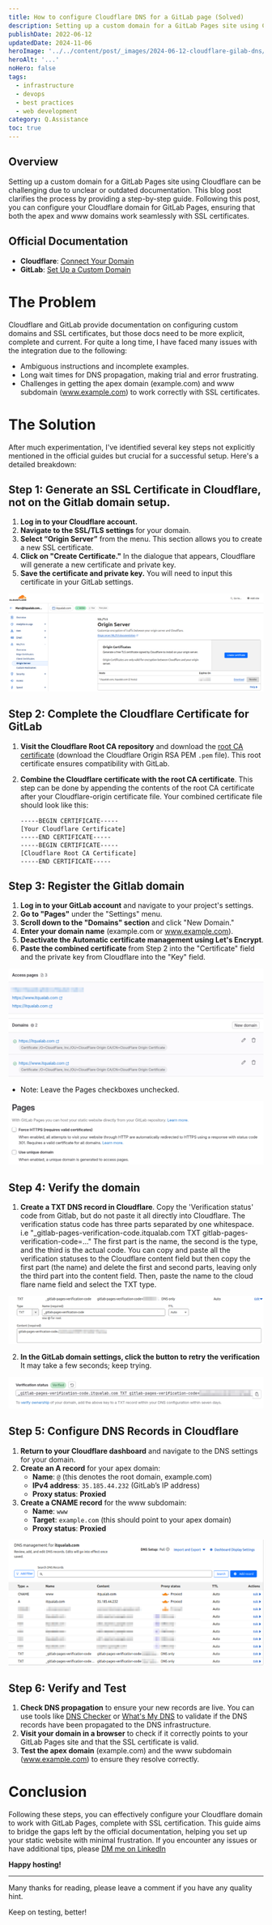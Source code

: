```yaml
---
title: How to configure Cloudflare DNS for a GitLab page (Solved)
description: Setting up a custom domain for a GitLab Pages site using Cloudflare can be challenging due to unclear or outdated documentation. This blog post clarifies the process by providing a step-by-step guide.
publishDate: 2022-06-12
updatedDate: 2024-11-06
heroImage: '../../content/post/_images/2024-06-12-cloudflare-gilab-dns/cloudflare-gitlab-dns.png'
heroAlt: '...'
noHero: false
tags:
  - infrastructure
  - devops
  - best practices
  - web development
category: Q.Assistance
toc: true
---
```



## Overview

Setting up a custom domain for a GitLab Pages site using Cloudflare can be challenging due to unclear or outdated documentation. This blog post clarifies the process by providing a step-by-step guide. Following this post, you can configure your Cloudflare domain for GitLab Pages, ensuring that both the apex and www domains work seamlessly with SSL certificates.

## Official Documentation
- **Cloudflare**: [Connect Your Domain](https://developers.cloudflare.com/fundamentals/setup/manage-domains/connect-your-domain/)
- **GitLab**: [Set Up a Custom Domain](https://docs.gitlab.com/ee/user/project/pages/custom_domains_ssl_tls_certification/index.html#set-up-a-custom-domain)

# The Problem
Cloudflare and GitLab provide documentation on configuring custom domains and SSL certificates, but those docs need to be more explicit, complete and current. For quite a long time, I have faced many issues with the integration due to the following:
- Ambiguous instructions and incomplete examples.
- Long wait times for DNS propagation, making trial and error frustrating.
- Challenges in getting the apex domain (example.com) and www subdomain (www.example.com) to work correctly with SSL certificates.

# The Solution
After much experimentation, I've identified several key steps not explicitly mentioned in the official guides but crucial for a successful setup. Here's a detailed breakdown:

## Step 1: Generate an SSL Certificate in Cloudflare, not on the Gitlab domain setup.

1. **Log in to your Cloudflare account.**
2. **Navigate to the SSL/TLS settings** for your domain.
3. **Select “Origin Server”** from the menu. This section allows you to create a new SSL certificate.
4. **Click on "Create Certificate."** In the dialogue that appears, Cloudflare will generate a new certificate and private key.
5. **Save the certificate and private key.** You will need to input this certificate in your GitLab settings.

![Cloudflare origin cert](./_images/2024-06-12-cloudflare-gilab-dns/cloudflare-origin-cert.png)

## Step 2: Complete the Cloudflare Certificate for GitLab

1. **Visit the Cloudflare Root CA repository** and download the [root CA certificate](https://developers.cloudflare.com/ssl/origin-configuration/origin-ca/#cloudflare-origin-ca-root-certificate) (download the Cloudflare Origin RSA PEM `.pem` file). This root certificate ensures compatibility with GitLab.

2. **Combine the Cloudflare certificate with the root CA certificate**. This step can be done by appending the contents of the root CA certificate after your Cloudflare-origin certificate file. Your combined certificate file should look like this:

    ```text
    -----BEGIN CERTIFICATE-----
    [Your Cloudflare Certificate]
    -----END CERTIFICATE-----
    -----BEGIN CERTIFICATE-----
    [Cloudflare Root CA Certificate]
    -----END CERTIFICATE-----
    ```

## Step 3: Register the Gitlab domain

1. **Log in to your GitLab account** and navigate to your project's settings.
2. **Go to "Pages"** under the "Settings" menu.
3. **Scroll down to the "Domains" section** and click "New Domain."
4. **Enter your domain name** (example.com or www.example.com).
5. **Deactivate the Automatic certificate management using Let's Encrypt**.
6. **Paste the combined certificate** from Step 2 into the "Certificate" field and the private key from Cloudflare into the "Key" field.

![Gitlab domains](./_images/2024-06-12-cloudflare-gilab-dns/gitlab-pages-domains.png)

* Note: Leave the Pages checkboxes unchecked. 

![Gitlab pages checkboxes](./_images/2024-06-12-cloudflare-gilab-dns/gitlab-pages-checkboxes.png)

## Step 4: Verify the domain
1. **Create a TXT DNS record in Cloudflare**. Copy the 'Verification status' code from Gitlab, but do not paste it all directly into Cloudflare. The verification status code has three parts separated by one whitespace.
i.e "_gitlab-pages-verification-code.itqualab.com TXT gitlab-pages-verification-code=..."
The first part is the name, the second is the type, and the third is the actual code. You can copy and paste all the verification statuses to the Cloudflare content field but then copy the first part (the name) and delete the first and second parts, leaving only the third part into the content field. Then, paste the name to the cloud flare name field and select the TXT type. 

![Cloudflare TXT record](./_images/2024-06-12-cloudflare-gilab-dns/cloudflare-dns-txt.png)

2. **In the GitLab domain settings, click the button to retry the verification** It may take a few seconds; keep trying.

![Gitlab domain verification](./_images/2024-06-12-cloudflare-gilab-dns/gitlab-domain-verification.png)

## Step 5: Configure DNS Records in Cloudflare

1. **Return to your Cloudflare dashboard** and navigate to the DNS settings for your domain.
2. **Create an A record** for your apex domain:
   - **Name**: `@` (this denotes the root domain, example.com)
   - **IPv4 address**: `35.185.44.232` (GitLab’s IP address)
   - **Proxy status**: **Proxied**
3. **Create a CNAME record** for the www subdomain:
   - **Name**: `www`
   - **Target**: `example.com` (this should point to your apex domain)
   - **Proxy status**: **Proxied**

![Cloudflare DNS config](./_images/2024-06-12-cloudflare-gilab-dns/cloudflare-dns-config.png)

## Step 6: Verify and Test

1. **Check DNS propagation** to ensure your new records are live. You can use tools like [DNS Checker](https://dnschecker.org/) or [What's My DNS](https://www.whatsmydns.net/) to validate if the DNS records have been propagated to the DNS infrastructure.
2. **Visit your domain in a browser** to check if it correctly points to your GitLab Pages site and that the SSL certificate is valid. 
3. **Test the apex domain** (example.com) and the www subdomain (www.example.com) to ensure they resolve correctly.

# Conclusion

Following these steps, you can effectively configure your Cloudflare domain to work with GitLab Pages, complete with SSL certification. This guide aims to bridge the gaps left by the official documentation, helping you set up your static website with minimal frustration. If you encounter any issues or have additional tips, please [DM me on LinkedIn](https://www.linkedin.com/in/marcandreuf)

**Happy hosting!**


------
Many thanks for reading, please leave a comment if you have any quality hint.

Keep on testing, better!